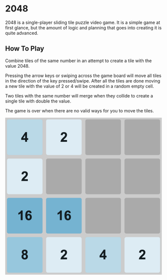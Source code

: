 # 2048
2048 is a single-player sliding tile puzzle video game. It is a simple game at first glance, but the amount of logic and planning that goes into creating it is quite advanced.

## How To Play
Combine tiles of the same number in an attempt to create a tile with the value 2048.

Pressing the arrow keys or swiping across the game board will move all tiles in the direction of the key pressed/swipe. After all the tiles are done moving a new tile with the value of 2 or 4 will be created in a random empty cell.

Two tiles with the same number will merge when they collide to create a single tile with double the value.

The game is over when there are no valid ways for you to move the tiles.

![My Image](2048Screenshot.png)
